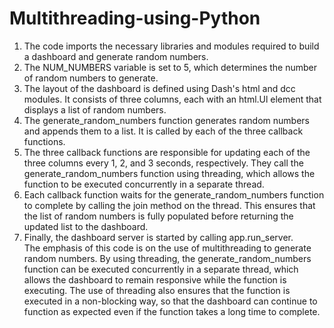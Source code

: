 # Multithreading-using-Python


1) The code imports the necessary libraries and modules required to build a dashboard and generate random numbers.
2) The NUM_NUMBERS variable is set to 5, which determines the number of random numbers to generate.
3) The layout of the dashboard is defined using Dash's html and dcc modules. It consists of three columns, each with an html.Ul element that displays a list of random numbers.
4) The generate_random_numbers function generates random numbers and appends them to a list. It is called by each of the three callback functions.
5) The three callback functions are responsible for updating each of the three columns every 1, 2, and 3 seconds, respectively. They call the generate_random_numbers function using threading, which allows the function to be executed concurrently in a separate thread.
6) Each callback function waits for the generate_random_numbers function to complete by calling the join method on the thread. This ensures that the list of random numbers is fully populated before returning the updated list to the dashboard.
7) Finally, the dashboard server is started by calling app.run_server. <br>
The emphasis of this code is on the use of multithreading to generate random numbers. By using threading, the generate_random_numbers function can be executed concurrently in a separate thread, which allows the dashboard to remain responsive while the function is executing. The use of threading also ensures that the function is executed in a non-blocking way, so that the dashboard can continue to function as expected even if the function takes a long time to complete.
